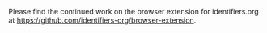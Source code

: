 Please find the continued work on the browser extension for identifiers.org at <https://github.com/identifiers-org/browser-extension>.
